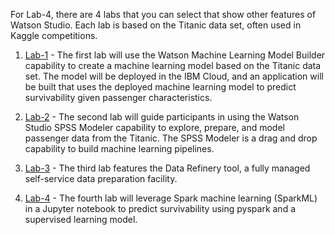 For Lab-4, there are 4 labs that you can select that show other features of Watson Studio. Each lab is based on the Titanic data set, often used in Kaggle competitions.   

1. [Lab-1](https://github.com/bleonardb3/AA/tree/master/Lab-1) - The first lab will use the Watson Machine Learning Model Builder capability to create a machine learning model based on the Titanic data set. The model will be deployed in the IBM Cloud, and an application will be built that uses the deployed machine learning model to predict survivability given passenger characteristics.

1. [Lab-2](https://github.com/bleonardb3/AA/tree/master/Lab-2) - The second lab will guide participants in using the Watson Studio SPSS Modeler capability to explore, prepare, and model passenger data from the Titanic. The SPSS Modeler is a drag and drop capability to build machine learning pipelines.   

1. [Lab-3](https://github.com/bleonardb3/AA/tree/master/Lab-3) - The third lab features the Data Refinery tool, a fully managed self-service data preparation facility. 

1. [Lab-4](https://github.com/bleonardb3/AA/tree/master/Lab-4) - The fourth lab will leverage Spark machine learning (SparkML) in a Jupyter notebook to predict survivability using pyspark and a supervised learning model.
